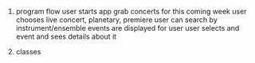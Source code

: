 1. program flow
  user starts app
  grab concerts for this coming week
  user chooses live concert, planetary, premiere
  user can search by instrument/ensemble
  events are displayed for user
  user selects and event and sees details about it
  
2. classes
